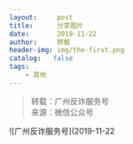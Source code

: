 ```yaml
---
layout:     post
title:      分享图片
date:       2019-11-22
author:     转载
header-img: img/the-first.png
catalog:   false
tags:
    - 其他
---
```


<blockquote><p>转载：广州反诈服务号<br>
来源：微信公众号</p></blockquote>

![广州反诈服务号](2019-11-22
